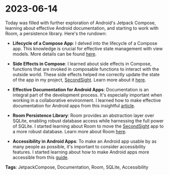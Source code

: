 # 2023-06-14

Today was filled with further exploration of Android's Jetpack Compose, learning about effective Android documentation, and starting to work with Room, a persistence library. Here's the rundown:

- **Lifecycle of a Compose App**: I delved into the lifecycle of a Compose app. This knowledge is crucial for effective state management with view models. More details can be found [here](https://developer.android.com/jetpack/compose/lifecycle).

- **Side Effects in Compose**: I learned about side effects in Compose, functions that are invoked in composable functions to interact with the outside world. These side effects helped me correctly update the state of the app in my project, [SecondSight](https://www.github.com/MjMoshiri/SecondSight). Learn more about it [here](https://developer.android.com/jetpack/compose/side-effects).

- **Effective Documentation for Android Apps**: Documentation is an integral part of the development process. It's especially important when working in a collaborative environment. I learned how to make effective documentation for Android apps from this insightful [article](https://www.linkedin.com/pulse/how-make-effective-documentation-android-apps-sara-meloni/).

- **Room Persistence Library**: Room provides an abstraction layer over SQLite, enabling robust database access while harnessing the full power of SQLite. I started learning about Room to move the [SecondSight](https://www.github.com/MjMoshiri/SecondSight) app to a more robust database. Learn more about Room [here](https://developer.android.com/training/data-storage/room).

- **Accessibility in Android Apps**: To make an Android app usable by as many people as possible, it's important to consider accessibility features. I started learning about how to make Android apps more accessible from this [guide](https://developer.android.com/guide/topics/ui/accessibility/apps).

**Tags**: JetpackCompose, Documentation, Room, SQLite, Accessibility
